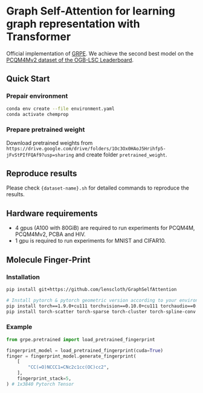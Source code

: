 # Graph Self-Attention for learning graph representation with Transformer

Official implementation of [GRPE](https://arxiv.org/abs/2201.12787). 
We achieve the second best model on the [PCQM4Mv2 dataset of the OGB-LSC Leaderboard](https://ogb.stanford.edu/docs/lsc/leaderboards/).


## Quick Start

### Prepair environment
```bash
conda env create --file environment.yaml
conda activate chemprop
```

### Prepare pretrained weight
Download pretrained weights from ```https://drive.google.com/drive/folders/1Oc3Ox0HAoJ5Hrihfp5-jFvStPIfFQAf9?usp=sharing```
and create folder ```pretrained_weight```.


## Reproduce results

Please check ```{dataset-name}.sh``` for detailed commands to reproduce the results.


## Hardware requirements

* 4 gpus (A100 with 80GiB) are required to run experiments for PCQM4M, PCQM4Mv2, PCBA and HIV.
* 1 gpu is required to run experiments for MNIST and CIFAR10.


## Molecule Finger-Print

### Installation
```bash
pip install git+https://github.com/lenscloth/GraphSelfAttention

# Install pytorch & pytorch geometric version according to your environment
pip install torch==1.9.0+cu111 torchvision==0.10.0+cu111 torchaudio==0.9.0 -f https://download.pytorch.org/whl/torch_stable.html
pip install torch-scatter torch-sparse torch-cluster torch-spline-conv torch-geometric -f https://data.pyg.org/whl/torch-1.9.0+cpu.html
```

### Example
```python
from grpe.pretrained import load_pretrained_fingerprint

fingerprint_model = load_pretrained_fingerprint(cuda=True)
finger = fingerprint_model.generate_fingerprint(
    [
        "CC(=O)NCCC1=CNc2c1cc(OC)cc2",
    ],
    fingerprint_stack=5,
) # 1x3840 Pytorch Tensor

```

